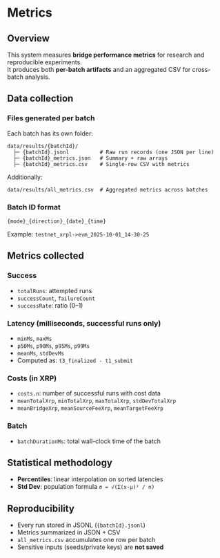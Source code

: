# Metrics

## Overview
This system measures **bridge performance metrics** for research and reproducible experiments.  
It produces both **per-batch artifacts** and an aggregated CSV for cross-batch analysis.

## Data collection

### Files generated per batch
Each batch has its own folder:

```
data/results/{batchId}/
  ├─ {batchId}.jsonl          # Raw run records (one JSON per line)
  ├─ {batchId}_metrics.json   # Summary + raw arrays
  ├─ {batchId}_metrics.csv    # Single-row CSV with metrics
```

Additionally:
```
data/results/all_metrics.csv  # Aggregated metrics across batches
```

### Batch ID format
```
{mode}_{direction}_{date}_{time}
```
Example: `testnet_xrpl->evm_2025-10-01_14-30-25`

## Metrics collected

### Success
- `totalRuns`: attempted runs
- `successCount`, `failureCount`
- `successRate`: ratio (0–1)

### Latency (milliseconds, successful runs only)
- `minMs`, `maxMs`
- `p50Ms`, `p90Ms`, `p95Ms`, `p99Ms`
- `meanMs`, `stdDevMs`
- Computed as: `t3_finalized - t1_submit`

### Costs (in XRP)
- `costs.n`: number of successful runs with cost data
- `meanTotalXrp`, `minTotalXrp`, `maxTotalXrp`, `stdDevTotalXrp`
- `meanBridgeXrp`, `meanSourceFeeXrp`, `meanTargetFeeXrp`

### Batch
- `batchDurationMs`: total wall-clock time of the batch

## Statistical methodology

- **Percentiles**: linear interpolation on sorted latencies
- **Std Dev**: population formula `σ = √(Σ(x-μ)² / n)`

## Reproducibility

- Every run stored in JSONL (`{batchId}.jsonl`)
- Metrics summarized in JSON + CSV
- `all_metrics.csv` accumulates one row per batch
- Sensitive inputs (seeds/private keys) are **not saved**
